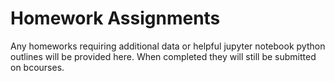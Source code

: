 # Homework Assignments

Any homeworks requiring additional data or helpful jupyter notebook python outlines will be provided here. When completed they will still be submitted on bcourses.

